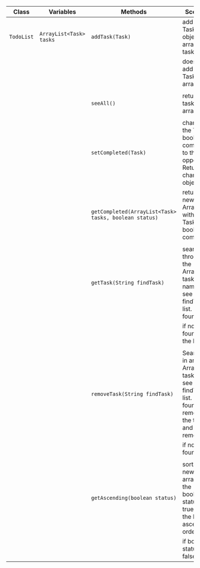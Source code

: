 | Class      | Variables               | Methods                                               | Scenario                                                                                               | Output                           |
|------------|-------------------------|-------------------------------------------------------|--------------------------------------------------------------------------------------------------------|----------------------------------|
| `TodoList` | `ArrayList<Task> tasks` | `addTask(Task)`                                       | add a new Task object to arraylist tasks                                                               | "true"                            |
|            |                         |                                                       | does not add new Task to arraylist                                                                     |                       |
|            |                         |                                                       |                                                                                                        |                                  |
|            |                         | `seeAll()`                                            | returns the tasks arraylist                                                                            | arraylist tasks                  |
|            |                         |                                                       |                                                                                                        |                                  |
|            |                         | `setCompleted(Task)`                                  | changes the Task´s boolean completed to the opposite. Return the changed object                        | Task                             |
|            |                         | `getCompleted(ArrayList<Task> tasks, boolean status)` | returns new ArrayList with the Task true boolean completed.                                            | Arraylist<Task> completedTasks   |
|            |                         |                                                       |                                                                                                        |                                  |
|            |                         | `getTask(String findTask)`                            | searches through the ArrayList<Task> tasks names to see if findTask in list. If found:                 | "In list"                        |
|            |                         |                                                       | if not found in the list.                                                                              | "Not in list"                    |
|            |                         |                                                       |                                                                                                        |                                  |
|            |                         | `removeTask(String findTask)`                         | Searches in array ArrayList<Task> tasks to see if findTask in list. If found remove the task and sout removed | "Removed"                        |
|            |                         |                                                       | if not found                                                                                           | "Not in list"                    |
|            |                         |                                                       |                                                                                                        |                                  |
|            |                         | `getAscending(boolean status)`                        | sorts a new arraylist if the boolean status is true return the list in ascending order                 | Arraylist<Task> ascendingTasks   |
|            |                         |                                                       | if boolean status is false                                                                             | Arraylist<Task> descending Tasks |
 